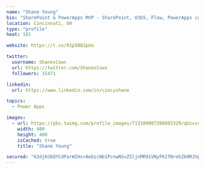 ```yaml
---
name: "Shane Young"
bio: "SharePoint & PowerApps MVP - SharePoint, O365, Flow, PowerApps consulting? @PowerApps911 | Pure Snark? You found it."
location: Cincinnati, OH
type: "profile"
heat: 101

website: https://t.co/91p5BQ3pUe

twitter:
  username: ShanesCows
  url: https://twitter.com/ShanesCows
  followers: 15471

linkedin:
  url: https://www.linkedin.com/in/cincyshane

topics:
  - Power Apps

images:
  - url: https://pbs.twimg.com/profile_images/713100007398883329/qUzvsvQ3_400x400.jpg
    width: 400
    height: 400
    isCached: true
    title: "Shane Young"

secured: "63djHJ6QYCdParWIHs+AebicWb1PcnwN5vZSljnMR91VNyFK2fNrohZkNRJVpxU/P+ib1oNF28K1s/xy98dO8ZtPl+L1Yb4owGtkJur9LhGCwtHOA5YP1+NQmDiI0qVD71fqBE9UALoqzRhe83amLt9dSeEVPWvRo7C9IEXK3EB/NzI6pEetE+C7Voyr09iQkKVlUxeHzxzmN2zCgVs/FfjYhHJ6Jh+HjBCHUIFImw2zBzNxOyuZVNGDFh/b9ojF9LaUKAxpea1WjNaaVBeM0tnk5hj4a6cAL9/NC09Vg0Ej3VgZGDe/BAjafiESu7OIpEq+InU00L/xqKceNLuhI+k4ZTK7FDxtBvQiD+c9XONIowKPx+uvxPBKULHjw8e2+RYr/S9J1nLUoH2orKh+c2rThEh5kyb0otUIG4l00hY=;WCXm1z8TO2+ulCAnESEPSA=="
---
```


